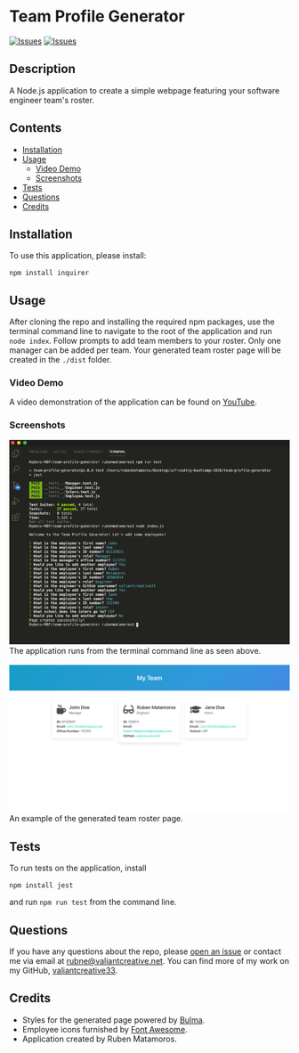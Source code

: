 # Team Profile Generator
[![Issues](https://img.shields.io/github/issues/valiantcreative33/team-profile-generator)](https://github.com/valiantcreative33/team-profile-generator/issues) [![Issues](https://img.shields.io/github/contributors/deckiedevs/team-profile-generator)](https://github.com/valiantcreative33/team-profile-generator/graphs/contributors) 

## Description
A Node.js application to create a simple webpage featuring your software engineer team's roster.

## Contents
* [Installation](#Installation)
* [Usage](#Usage)
   * [Video Demo](#Video-Demo)
   * [Screenshots](#Screenshots)
* [Tests](#Tests)
* [Questions](#Questions)
* [Credits](#Credits)


## Installation
To use this application, please install: 
```
npm install inquirer
```
    
## Usage
After cloning the repo and installing the required npm packages, use the terminal command line to navigate to the root of the application and run `node index`.  Follow prompts to add team members to your roster.  Only one manager can be added per team.  Your generated team roster page will be created in the `./dist` folder. 
    
### Video Demo
A video demonstration of the application can be found on [YouTube](https://youtu.be/O1G6jy4YntI).

### Screenshots
![App Screenshot](./assets/app-screenshot.png)
The application runs from the terminal command line as seen above.
<br/><br/>
![Page Screenshot](./assets/webpage-mockup.png)
An example of the generated team roster page.


## Tests
To run tests on the application, install
```
npm install jest
```

and run `npm run test` from the command line.
    
## Questions
If you have any questions about the repo, please [open an issue](https://github.com/valiantcreative33/team-profile-generator/issues) or contact me via email at rubne@valiantcreative.net. You can find more of my work on my GitHub, [valiantcreative33](https://github.com/valiantcreative33/).
    
## Credits
* Styles for the generated page powered by [Bulma](https://bulma.io/).
* Employee icons furnished by [Font Awesome](https://fontawesome.com/).
* Application created by Ruben Matamoros.